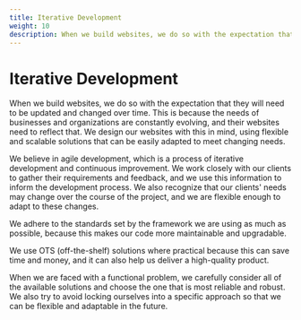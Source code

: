 ```yaml
---
title: Iterative Development
weight: 10
description: When we build websites, we do so with the expectation that they will need to be updated and changed over time. This is because the needs of businesses and organizations are constantly evolving, and their websites need to reflect that.
---
```


# Iterative Development

When we build websites, we do so with the expectation that they will need to be updated and changed over time. This is because the needs of businesses and organizations are constantly evolving, and their websites need to reflect that. We design our websites with this in mind, using flexible and scalable solutions that can be easily adapted to meet changing needs.

We believe in agile development, which is a process of iterative development and continuous improvement. We work closely with our clients to gather their requirements and feedback, and we use this information to inform the development process. We also recognize that our clients' needs may change over the course of the project, and we are flexible enough to adapt to these changes.

We adhere to the standards set by the framework we are using as much as possible, because this makes our code more maintainable and upgradable.

We use OTS (off-the-shelf) solutions where practical because this can save time and money, and it can also help us deliver a high-quality product.

When we are faced with a functional problem, we carefully consider all of the available solutions and choose the one that is most reliable and robust. We also try to avoid locking ourselves into a specific approach so that we can be flexible and adaptable in the future.
